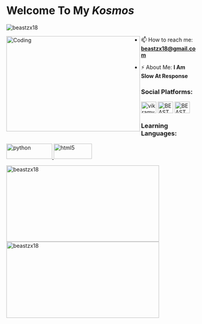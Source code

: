 # Welcome To My <i>Kosmos</i> 

<p align="left"> <img src="https://komarev.com/ghpvc/?username=beastzx18&label=Profile%20views&color=129e00&style=plastic" alt="beastzx18" /> </p>

<img align="left" alt="Coding" width="350" height = "250" src="https://i.pinimg.com/originals/45/d1/db/45d1db2f2af39c5c53a43af6ee935079.gif">



- 📫 How to reach me: **beastzx18@gmail.com**

- ⚡ About Me: **I Am Slow At Response**

<h3 align="left">Social Platforms:</h3>

<p align="left">

<a href="https://twitter.com/vikram_v18" target="blank"><img align="center" src="https://cdn.jsdelivr.net/npm/simple-icons@3.0.1/icons/twitter.svg" alt="vikramv18" height="30" width="40" /></a> 
<a href="https://www.instagram.com/beastzx18/" target="blank"><img align="center" src="https://cdn.jsdelivr.net/npm/simple-icons@3.0.1/icons/instagram.svg" alt="BEAST" height="30" width="40" /></a>
<a href="https://youtube.com/channel/UCj4VHllQLeQTJ-fpqT1QljQ" target="blank"><img align="center" src="https://cdn.jsdelivr.net/npm/simple-icons@3.0.1/icons/youtube.svg" alt="BEAST" height="30" width="40" /></a>

</p>


<h3 align="left">Learning Languages:</h3>

<p align="left"> 
<a href="https://www.python.org" target="_blank"> <img src="https://www.vectorlogo.zone/logos/python/python-horizontal.svg" alt="python" width="120" height="40"/> </a> 
<a href="https://www.w3.org/html/" target="_blank"> <img src="https://www.vectorlogo.zone/logos/w3_html5/w3_html5-ar21.svg" alt="html5" width="100" height="40"/> </a> 


<p><img align="left" width = "400" height = "200" src="https://github-readme-stats.vercel.app/api/top-langs?username=beastzx18&show_icons=true&locale=en&layout=compact" alt="beastzx18"</p>
<p>&nbsp;<img align="left" width = "400" height = "200" src="https://github-readme-stats.vercel.app/api?username=beastzx18&show_icons=true&locale=en" alt="beastzx18"</p>

